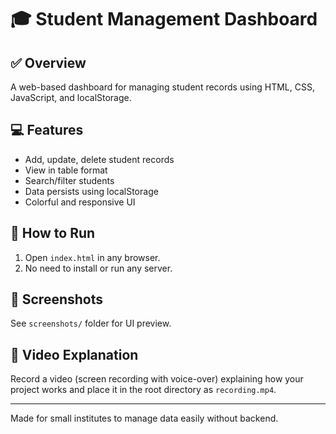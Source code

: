 # 🎓 Student Management Dashboard

## ✅ Overview
A web-based dashboard for managing student records using HTML, CSS, JavaScript, and localStorage.

## 💻 Features
- Add, update, delete student records
- View in table format
- Search/filter students
- Data persists using localStorage
- Colorful and responsive UI

## 🚀 How to Run
1. Open `index.html` in any browser.
2. No need to install or run any server.

## 📸 Screenshots
See `screenshots/` folder for UI preview.

## 🎥 Video Explanation
Record a video (screen recording with voice-over) explaining how your project works and place it in the root directory as `recording.mp4`.

---
Made for small institutes to manage data easily without backend.
